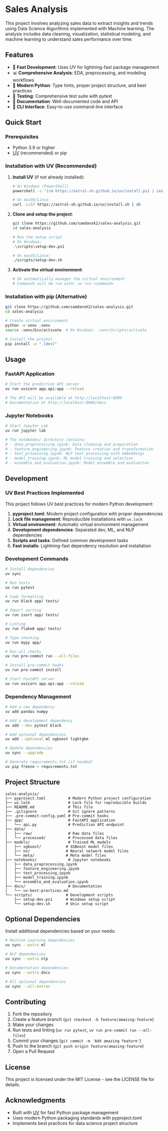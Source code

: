 # Sales Analysis

This project involves analyzing sales data to extract insights and trends using Data Science Algorithms implemented with Machine learning. The analysis includes data cleaning, visualization, statistical modeling, and machine learning to understand sales performance over time.

## Features

- 🚀 **Fast Development**: Uses UV for lightning-fast package management
- 📊 **Comprehensive Analysis**: EDA, preprocessing, and modeling workflows
- 🔧 **Modern Python**: Type hints, proper project structure, and best practices
- 🧪 **Testing**: Comprehensive test suite with pytest
- 📝 **Documentation**: Well-documented code and API
- 🎯 **CLI Interface**: Easy-to-use command-line interface

## Quick Start

### Prerequisites

- Python 3.9 or higher
- [UV](https://github.com/astral-sh/uv) (recommended) or pip

### Installation with UV (Recommended)

1. **Install UV** (if not already installed):
   ```bash
   # On Windows (PowerShell)
   powershell -c "irm https://astral-sh.github.io/uv/install.ps1 | iex"
   
   # On macOS/Linux
   curl -LsSf https://astral-sh.github.io/uv/install.sh | sh
   ```

2. **Clone and setup the project**:
   ```bash
   git clone https://github.com/samdansk2/sales-analysis.git
   cd sales-analysis
   
   # Run the setup script
   # On Windows:
   .\scripts\setup-dev.ps1
   
   # On macOS/Linux:
   ./scripts/setup-dev.sh
   ```

3. **Activate the virtual environment**:
   ```bash
   # UV automatically manages the virtual environment
   # Commands will be run with: uv run <command>
   ```

### Installation with pip (Alternative)

```bash
git clone https://github.com/samdansk2/sales-analysis.git
cd sales-analysis

# Create virtual environment
python -m venv .venv
source .venv/bin/activate  # On Windows: .venv\Scripts\activate

# Install the project
pip install -e ".[dev]"
```

## Usage

### FastAPI Application

```bash
# Start the prediction API server
uv run uvicorn app.api:app --reload

# The API will be available at http://localhost:8000
# Documentation at http://localhost:8000/docs
```

### Jupyter Notebooks

```bash
# Start Jupyter Lab
uv run jupyter lab

# The notebooks/ directory contains:
# - data_preprocessing.ipynb: Data cleaning and preparation
# - feature_engineering.ipynb: Feature creation and transformation
# - text_processing.ipynb: NLP text processing with embeddings
# - model_training.ipynb: ML model training and selection
# - ensemble_and_evaluation.ipynb: Model ensemble and evaluation
```

## Development

### UV Best Practices Implemented

This project follows UV best practices for modern Python development:

1. **pyproject.toml**: Modern project configuration with proper dependencies
2. **Lock file management**: Reproducible installations with `uv.lock`
3. **Virtual environment**: Automatic virtual environment management
4. **Development dependencies**: Separated dev, ML, and NLP dependencies
5. **Scripts and tasks**: Defined common development tasks
6. **Fast installs**: Lightning-fast dependency resolution and installation

### Development Commands

```bash
# Install dependencies
uv sync

# Run tests
uv run pytest

# Code formatting
uv run black app/ tests/

# Import sorting
uv run isort app/ tests/

# Linting
uv run flake8 app/ tests/

# Type checking
uv run mypy app/

# Run all checks
uv run pre-commit run --all-files

# Install pre-commit hooks
uv run pre-commit install

# Start FastAPI server
uv run uvicorn app.api:app --reload
```

### Dependency Management

```bash
# Add a new dependency
uv add pandas numpy

# Add a development dependency
uv add --dev pytest black

# Add optional dependencies
uv add --optional ml xgboost lightgbm

# Update dependencies
uv sync --upgrade

# Generate requirements.txt (if needed)
uv pip freeze > requirements.txt
```

## Project Structure

```
sales-analysis/
├── pyproject.toml          # Modern Python project configuration
├── uv.lock                 # Lock file for reproducible builds
├── README.md               # This file
├── .gitignore              # Git ignore patterns
├── .pre-commit-config.yaml # Pre-commit hooks
├── app/                    # FastAPI application
│   └── api.py              # Prediction API endpoint
├── data/
│   ├── raw/                # Raw data files
│   └── processed/          # Processed data files
├── models/                 # Trained ML models
│   ├── xgboost/           # XGBoost model files
│   ├── nn/                # Neural network model files
│   └── meta/              # Meta model files
├── notebooks/              # Jupyter notebooks
│   ├── data_preprocessing.ipynb
│   ├── feature_engineering.ipynb
│   ├── text_processing.ipynb
│   ├── model_training.ipynb
│   └── ensemble_and_evaluation.ipynb
├── docs/                   # Documentation
│   └── uv-best-practices.md
└── scripts/               # Development scripts
    ├── setup-dev.ps1      # Windows setup script
    └── setup-dev.sh       # Unix setup script
```

## Optional Dependencies

Install additional dependencies based on your needs:

```bash
# Machine Learning dependencies
uv sync --extra ml

# NLP dependencies  
uv sync --extra nlp

# Documentation dependencies
uv sync --extra docs

# All optional dependencies
uv sync --all-extras
```

## Contributing

1. Fork the repository
2. Create a feature branch (`git checkout -b feature/amazing-feature`)
3. Make your changes
4. Run tests and linting (`uv run pytest`, `uv run pre-commit run --all-files`)
5. Commit your changes (`git commit -m 'Add amazing feature'`)
6. Push to the branch (`git push origin feature/amazing-feature`)
7. Open a Pull Request

## License

This project is licensed under the MIT License - see the LICENSE file for details.

## Acknowledgments

- Built with [UV](https://github.com/astral-sh/uv) for fast Python package management
- Uses modern Python packaging standards with pyproject.toml
- Implements best practices for data science project structure